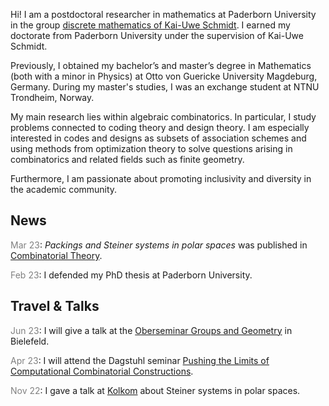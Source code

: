 Hi! I am a postdoctoral researcher in mathematics at Paderborn University in the group [discrete mathematics of Kai-Uwe Schmidt](https://math.uni-paderborn.de/en/ag/dm). 
I earned my doctorate from Paderborn University under the supervision of Kai-Uwe Schmidt. 

Previously, I obtained my bachelor’s and master’s degree in Mathematics (both with a minor in Physics) at Otto von Guericke University Magdeburg, Germany. 
During my master's studies, I was an exchange student at NTNU Trondheim, Norway.

My main research lies within algebraic combinatorics. 
In particular, I study problems connected to coding theory and design theory.
I am especially interested in codes and designs as subsets of association schemes and using methods from optimization theory to solve questions arising in combinatorics and related fields such as finite geometry.

Furthermore, I am passionate about promoting inclusivity and diversity in the academic community.

## News

<span style="color:gray">Mar 23</span>: *Packings and Steiner systems in polar spaces* was published in [Combinatorial Theory](https://escholarship.org/uc/item/83g3149p).

<span style="color:gray">Feb 23</span>: I defended my PhD thesis at Paderborn University.

## Travel & Talks

<span style="color:gray">Jun 23</span>: I will give a talk at the [Oberseminar Groups and Geometry](https://www.math.uni-bielefeld.de/groupsgeometry/seminar.php?ID=141) in Bielefeld.

<span style="color:gray">Apr 23</span>: I will attend the Dagstuhl seminar [Pushing the Limits of Computational Combinatorial Constructions](https://www.dagstuhl.de/de/seminars/seminar-calendar/seminar-details/23161).

<span style="color:gray">Nov 22</span>: I gave a talk at [Kolkom](https://www.kolkom.de) about Steiner systems in polar spaces.

